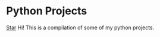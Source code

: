 # **__Python Projects__**
<!-- Place this tag in your head or just before your close body tag. -->
<script async defer src="https://buttons.github.io/buttons.js"></script>
<!-- Place this tag where you want the button to render. -->
<a class="github-button" href="https://github.com/loub2018/Python-Projects" data-icon="octicon-star" data-size="large" data-show-count="true" aria-label="Star loub2018/Python-Projects on GitHub">Star</a>
Hi! This is a compilation of some of my python projects.
